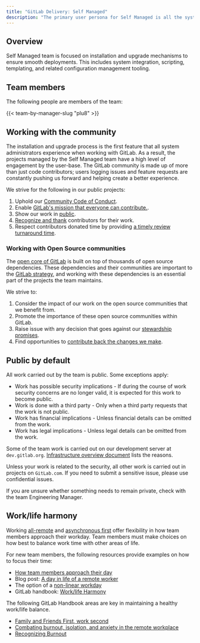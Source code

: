 ```yaml
---
title: "GitLab Delivery: Self Managed"
description: "The primary user persona for Self Managed is all the system administrator, including gitlab.com and dedicated, responsible for managing one or more GitLab instances. The team goals are to make it as easy as possible to deploy, scale, upgrade, and fine tune a GitLab instance on a range of on-prem and cloud platforms."
---
```


## Overview

Self Managed team is focused on installation and upgrade mechanisms to ensure smooth deployments. This includes system integration, scripting, templating, and related configuration management tooling.

## Team members

The following people are members of the team:

{{< team-by-manager-slug "plu8" >}}

## Working with the community

The installation and upgrade process is the first feature that all system administrators experience when working with GitLab.
As a result, the projects managed by the Self Managed team have a high level of engagement by the user-base. The GitLab
community is made up of more than just code contributors; users logging issues and feature requests are constantly pushing
us forward and helping create a better experience.

We strive for the following in our public projects:

1. Uphold our [Community Code of Conduct](https://about.gitlab.com/community/contribute/code-of-conduct/).
1. Enable [GitLab's mission that everyone can contribute.](/handbook/company/mission/#mission).
1. Show our work in [public](#public-by-default).
1. [Recognize and thank](/handbook/marketing/developer-relations/contributor-success/community-contributors-workflows/#recognition-for-contributors) contributors for their work.
1. Respect contributors donated time by providing [a timely review turnaround time](/handbook/engineering/workflow/code-review/#review-turnaround-time).

### Working with Open Source communities

The [open core of GitLab](/handbook/company/stewardship) is built on top of thousands of open source
dependencies. These dependencies and their communities are important to the [GitLab strategy](/handbook/company/strategy/#flywheel-with-two-turbos),
and working with these dependencies is an essential part of the projects the team maintains.

We strive to:

1. Consider the impact of our work on the open source communities that we benefit from.
2. Promote the importance of these open source communities within GitLab.
3. Raise issue with any decision that goes against our [stewardship promises](/handbook/company/stewardship/#promises).
4. Find opportunities to [contribute back the changes we make](/handbook/engineering/open-source/#using-forks-in-your-code).

## Public by default

All work carried out by the team is public. Some exceptions apply:

- Work has possible security implications - If during the course of work security concerns are no longer valid, it is expected for this work to become public.
- Work is done with a third party - Only when a third party requests that the work is not public.
- Work has financial implications - Unless financial details can be omitted from the work.
- Work has legal implications - Unless legal details can be omitted from the work.

Some of the team work is carried out on our development server at `dev.gitlab.org`.
[Infrastructure overview document](https://docs.gitlab.com/omnibus/release/#infrastructure) lists the reasons.

Unless your work is related to the security, all other work is carried out in projects on `GitLab.com`.
If you need to submit a sensitive issue, please use confidential issues.

If you are unsure whether something needs to remain private, check with the team Engineering Manager.

## Work/life harmony

Working [all-remote](/handbook/company/culture/all-remote/) and [asynchronous first](/handbook/company/culture/all-remote/asynchronous/)
offer flexibility in how team members approach their workday. Team members must make choices on how best to balance work time with other areas of life.

For new team members, the following resources provide examples on how to focus their time:

- [How team members approach their day](https://gitlab.com/gitlab-org/distribution/team-tasks/-/issues/907)
- Blog post: [A day in life of a remote worker](https://about.gitlab.com/blog/2019/06/18/day-in-the-life-remote-worker/)
- The option of a [non-linear workday](/handbook/company/culture/all-remote/non-linear-workday/)
- GitLab handbook: [Work/life Harmony](/handbook/company/culture/all-remote/people/#worklife-harmony)

The following GitLab Handbook areas are key in maintaining a healthy work/life balance.

- [Family and Friends First, work second](/handbook/values/#family-and-friends-first-work-second)
- [Combating burnout, isolation, and anxiety in the remote workplace](/handbook/company/culture/all-remote/mental-health/)
- [Recognizing Burnout](/handbook/people-group/paid-time-off/#recognizing-burnout)
